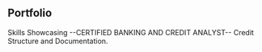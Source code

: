 ## Portfolio
Skills Showcasing
--CERTIFIED BANKING AND CREDIT ANALYST--
Credit Structure and Documentation.

